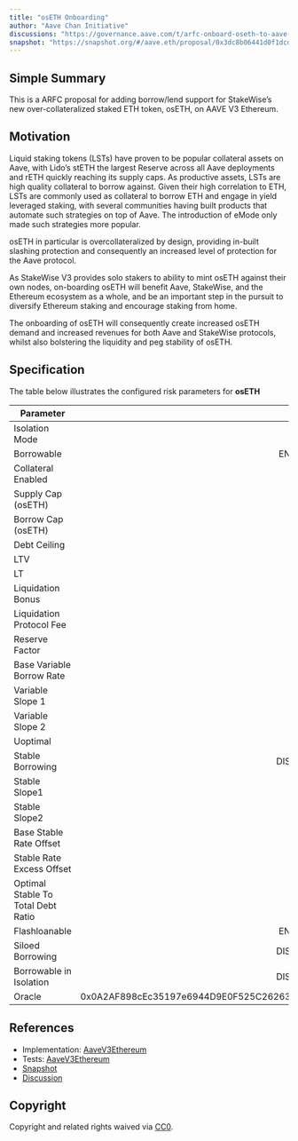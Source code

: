 ```yaml
---
title: "osETH Onboarding"
author: "Aave Chan Initiative"
discussions: "https://governance.aave.com/t/arfc-onboard-oseth-to-aave-v3-on-ethereum/16913"
snapshot: "https://snapshot.org/#/aave.eth/proposal/0x3dc8b06441d0f1dcd6f4a53d06d62e9bb1ac87ced19020d9c735854bbf68b835"
---
```


## Simple Summary

This is a ARFC proposal for adding borrow/lend support for StakeWise’s new over-collateralized staked ETH token, osETH, on AAVE V3 Ethereum.

## Motivation

Liquid staking tokens (LSTs) have proven to be popular collateral assets on Aave, with Lido’s stETH the largest Reserve across all Aave deployments and rETH quickly reaching its supply caps. As productive assets, LSTs are high quality collateral to borrow against. Given their high correlation to ETH, LSTs are commonly used as collateral to borrow ETH and engage in yield leveraged staking, with several communities having built products that automate such strategies on top of Aave. The introduction of eMode only made such strategies more popular.

osETH in particular is overcollateralized by design, providing in-built slashing protection and consequently an increased level of protection for the Aave protocol.

As StakeWise V3 provides solo stakers to ability to mint osETH against their own nodes, on-boarding osETH will benefit Aave, StakeWise, and the Ethereum ecosystem as a whole, and be an important step in the pursuit to diversify Ethereum staking and encourage staking from home.

The onboarding of osETH will consequently create increased osETH demand and increased revenues for both Aave and StakeWise protocols, whilst also bolstering the liquidity and peg stability of osETH.

## Specification

The table below illustrates the configured risk parameters for **osETH**

| Parameter                          |                                      Value |
| ---------------------------------- | -----------------------------------------: |
| Isolation Mode                     |                                       true |
| Borrowable                         |                                    ENABLED |
| Collateral Enabled                 |                                       true |
| Supply Cap (osETH)                 |                                     10,000 |
| Borrow Cap (osETH)                 |                                      1,000 |
| Debt Ceiling                       |                                      USD 0 |
| LTV                                |                                     72.5 % |
| LT                                 |                                       75 % |
| Liquidation Bonus                  |                                      7.5 % |
| Liquidation Protocol Fee           |                                       10 % |
| Reserve Factor                     |                                       15 % |
| Base Variable Borrow Rate          |                                        0 % |
| Variable Slope 1                   |                                        7 % |
| Variable Slope 2                   |                                      300 % |
| Uoptimal                           |                                       45 % |
| Stable Borrowing                   |                                   DISABLED |
| Stable Slope1                      |                                        0 % |
| Stable Slope2                      |                                        0 % |
| Base Stable Rate Offset            |                                        0 % |
| Stable Rate Excess Offset          |                                        0 % |
| Optimal Stable To Total Debt Ratio |                                        0 % |
| Flashloanable                      |                                    ENABLED |
| Siloed Borrowing                   |                                   DISABLED |
| Borrowable in Isolation            |                                   DISABLED |
| Oracle                             | 0x0A2AF898cEc35197e6944D9E0F525C2626393442 |

## References

- Implementation: [AaveV3Ethereum](https://github.com/bgd-labs/aave-proposals-v3/blob/main/src/20240320_AaveV3Ethereum_OsETHOnboarding/AaveV3Ethereum_OsETHOnboarding_20240320.sol)
- Tests: [AaveV3Ethereum](https://github.com/bgd-labs/aave-proposals-v3/blob/main/src/20240320_AaveV3Ethereum_OsETHOnboarding/AaveV3Ethereum_OsETHOnboarding_20240320.t.sol)
- [Snapshot](https://snapshot.org/#/aave.eth/proposal/0x3dc8b06441d0f1dcd6f4a53d06d62e9bb1ac87ced19020d9c735854bbf68b835)
- [Discussion](https://governance.aave.com/t/arfc-onboard-oseth-to-aave-v3-on-ethereum/16913)

## Copyright

Copyright and related rights waived via [CC0](https://creativecommons.org/publicdomain/zero/1.0/).
